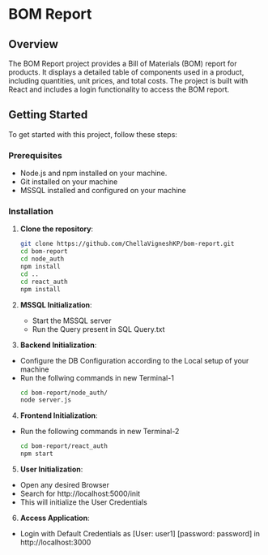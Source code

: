 # BOM Report

## Overview
The BOM Report project provides a Bill of Materials (BOM) report for products. It displays a detailed table of components used in a product, including quantities, unit prices, and total costs. The project is built with React and includes a login functionality to access the BOM report.

## Getting Started

To get started with this project, follow these steps:

### Prerequisites
- Node.js and npm installed on your machine.
- Git installed on your machine
- MSSQL installed and configured on your machine

### Installation

1. **Clone the repository**:
   ```bash
   git clone https://github.com/ChellaVigneshKP/bom-report.git
   cd bom-report
   cd node_auth
   npm install
   cd ..
   cd react_auth
   npm install
   ```
2. **MSSQL Initialization**:
   - Start the MSSQL server
   - Run the Query present in SQL Query.txt

3. **Backend Initialization**: 
- Configure the DB Configuration according to the Local setup of your machine
- Run the follwing commands in new Terminal-1
  ```bash
  cd bom-report/node_auth/
  node server.js
  ```
4. **Frontend Initialization**: 
- Run the following commands in new Terminal-2
  ```bash
  cd bom-report/react_auth
  npm start
  ```
5. **User Initialization**:
- Open any desired Browser
- Search for http://localhost:5000/init
- This will initialize the User Credentials
6. **Access Application**:
- Login with Default Credentials as [User: user1] [password: password] in http://localhost:3000
